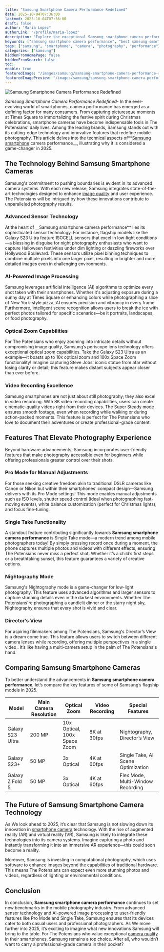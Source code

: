 ```yaml
---
title: "Samsung Smartphone Camera Performance Redefined"
date: 2025-10-04T07:36:00
lastmod: 2025-10-04T07:36:00
draft: false
author: "Maria Lopez"
authorLink: "/profile/maria-lopez"
description: "Explore the exceptional Samsung smartphone camera performance, featuring cutting-edge technology, advanced sensors, and AI-powered image processing for stunning photography and videography."
keywords: ["samsung smartphone camera performance", "best samsung smartphone camera", "samsung camera features", "smartphone photography tips"]
tags: ["samsung", "smartphone", "camera", "photography", "performance"]
categories: ["samsung"]
hiddenFromHomePage: false
hiddenFromSearch: false
toc:
enable: true
featuredImage: "/images/samsung/samsung-smartphone-camera-performance-redefined.jpg"
featuredImagePreview: "/images/samsung/samsung-smartphone-camera-performance-redefined.jpg"
---
```


![Samsung Smartphone Camera Performance Redefined](/images/samsung/samsung-smartphone-camera-performance-redefined.jpg)


*Samsung Smartphone Camera Performance Redefined*- In the ever-evolving world of smartphones, camera performance has emerged as a defining factor for many consumers. From capturing picturesque moments at Times Square to immortalizing the festive spirit during Christmas celebrations, smartphone cameras have become indispensable tools in The Potensians' daily lives.  Among the leading brands, Samsung stands out with its cutting-edge technology and innovative features that redefine mobile photography. This article delves into the technical aspects of**[Samsung smartphone](/samsung/authentic-samsung-smartphone-photography-gear) camera performance__, illustrating why it is considered a game-changer in 2025.

## The Technology Behind Samsung Smartphone Cameras

Samsung's commitment to pushing boundaries is evident in its advanced camera systems. With each new release, Samsung integrates state-of-the-art technologies designed to enhance [image quality](/samsung/samsung-smartphone-image-quality) and user experience. The Potensians will be intrigued by how these innovations contribute to unparalleled photography results.

### Advanced Sensor Technology

At the heart of __Samsung smartphone camera performance** lies its sophisticated sensor technology. For instance, flagship models like the Galaxy S23 Ultra feature ISOCELL sensors that excel in low-light conditions—a blessing in disguise for night photography enthusiasts who want to capture Halloween festivities under dim lighting or dazzling fireworks over Hollywood Boulevard. These sensors utilize pixel binning techniques to combine multiple pixels into one larger pixel, resulting in brighter and more detailed images even in challenging environments.

### AI-Powered Image Processing

Samsung leverages artificial intelligence (AI) algorithms to optimize every shot taken with their smartphones. Whether it's adjusting exposure during a sunny day at Times Square or enhancing colors while photographing a slice of New York-style pizza​, AI ensures precision and vibrancy in every frame. Furthermore, intelligent scene recognition allows users to break the ice with perfect photos tailored for specific scenarios—be it portraits, landscapes, or food photography.

### Optical Zoom Capabilities

For The Potensians who enjoy zooming into intricate details without compromising image quality, Samsung’s periscope lens technology offers exceptional optical zoom capabilities. Take the Galaxy S23 Ultra as an example—it boasts up to 10x optical zoom and 100x Space Zoom functionality! Imagine capturing Steve Jobs' iconic statue from afar without losing clarity or detail; this feature makes distant subjects appear closer than ever before.

### Video Recording Excellence

Samsung smartphones are not just about still photography; they also excel in video recording. With 8K video recording capabilities, users can create cinematic-quality videos right from their devices. The Super Steady mode ensures smooth footage, even when recording while walking or during action-packed moments.  This feature is perfect for The Potensians who love to document their adventures or create professional-grade content.

## Features That Elevate Photography Experience

Beyond hardware advancements, Samsung incorporates user-friendly features that make photography accessible even for beginners while offering professionals greater control over their shots.

### Pro Mode for Manual Adjustments

For those seeking creative freedom akin to traditional DSLR cameras like Canon or Nikon but within their smartphones’ compact design—Samsung delivers with its Pro Mode settings! This mode enables manual adjustments such as ISO levels, shutter speed control (ideal when photographing fast-moving events), white balance customization (perfect for Christmas lights), and focus fine-tuning.

### Single Take Functionality

A standout feature contributing significantly towards **Samsung smartphone camera performance** is Single Take mode—a modern trend among mobile photographers today! By simply pressing record once during a moment, the phone captures multiple photos and videos with different effects, ensuring The Potensians never miss a perfect shot. Whether it’s a child’s first steps or a breathtaking sunset, this feature guarantees a variety of creative options.

### Nightography Mode

Samsung's Nightography mode is a game-changer for low-light photography. This feature uses advanced algorithms and larger sensors ​to capture stunning details even in the darkest environments. Whether The Potensians're photographing a candlelit dinner or the starry night sky, Nightography ensures that every shot is vivid and clear.

### Director’s View

For aspiring filmmakers among The Potensians, Samsung's Director’s View is a dream come true. This feature allows users to switch between different camera lenses while recording, offering multiple perspectives in a single video . It’s like having a multi-camera setup in the palm of The Potensians's hand.

## Comparing Samsung Smartphone Cameras

To better understand the advancements in **Samsung smartphone camera performance**, let’s compare the key features of some of Samsung’s flagship models in 2025.

<div class="table-responsive">
<table class="html-table">
<thead>
<tr>
<th>Model</th>
<th>Main Camera Resolution</th>
<th>Optical Zoom</th>
<th>Video Recording</th>
<th>Special Features</th>
</tr>
</thead>
<tbody>
<tr>
<td>Galaxy S23 Ultra</td>
<td>200 MP</td>
<td>10x Optical, 100x Space Zoom​</td>
<td>8K at 30fps</td>
<td>Nightography, Director’s View</td>
</tr>
<tr>
<td>Galaxy S23+</td>
<td>50 MP</td>
<td>3x Optical</td>
<td>4K at 60fps</td>
<td>Single Take, AI Scene Optimization</td>
</tr>
<tr>
<td>Galaxy Z Fold 5</td>
<td>50 MP</td>
<td>3x Optical</td>
<td>4K at 60fps</td>
<td>Flex Mode, Multi-Window Recording</td>
</tr>
</tbody>
</table>
</div>

## The Future of Samsung Smartphone Camera Technology

As We look ahead to 2025, it’s clear that Samsung is not slowing down its innovation in [smartphone camera](/samsung/cheap-samsung-smartphone-camera-lens-alternatives) technology. With the rise of augmented reality (AR) and virtual reality (VR), Samsung is likely to integrate these technologies into its camera systems. Imagine capturing a photo and instantly transforming it into an immersive AR experience—this could soon become a reality.

Moreover, Samsung is investing in computational photography, which uses software to enhance images beyond the capabilities of traditional hardware. This means The Potensians can expect even more stunning photos and videos, regardless of lighting or environmental conditions.

## Conclusion

In conclusion, **Samsung smartphone camera performance** continues to set new benchmarks in the mobile photography industry. From advanced sensor technology and AI-powered image processing to user-friendly features like Pro Mode and Single Take, Samsung ensures that its devices cater to both casual users and professional photographers. As We move further into 2025, it’s exciting to imagine what new innovations Samsung will bring to the table. For The Potensians who value exceptional [camera quality](/samsung/samsung-smartphone-camera-quality) in their smartphones, Samsung remains a top choice. After all, who wouldn’t want to carry a professional-grade camera in their pocket?